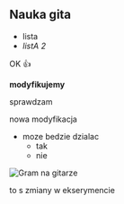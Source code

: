 ## Nauka gita

* lista
* *listA 2*


OK :+1:


**modyfikujemy**

sprawdzam

nowa modyfikacja

* moze bedzie dzialac
  * tak  
  * nie



![Gram na gitarze](https://octodex.github.com/images/hula_loop_octodex03.gif)



to s zmiany w ekserymencie
